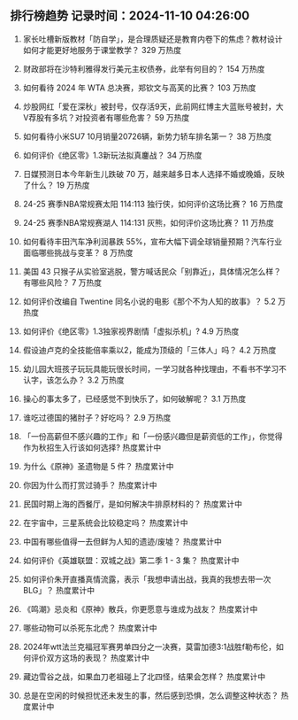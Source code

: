 
## 排行榜趋势 记录时间：2024-11-10 04:26:00
  
  1. 家长吐槽新版教材「防自学」，是合理质疑还是教育内卷下的焦虑？教材设计如何才能更好地服务于课堂教学？ 329 万热度
    
  2. 财政部将在沙特利雅得发行美元主权债券，此举有何目的？ 154 万热度
    
  3. 如何看待 2024 年 WTA 总决赛，郑钦文与高芙的比赛？ 103 万热度
    
  4. 炒股网红「爱在深秋」被封号，仅存活9天，此前网红博主大蓝账号被封，大V荐股有多坑？对投资者有哪些危害？ 59 万热度
    
  5. 如何看待小米SU7 10月销量20726辆，新势力轿车排名第一？ 38 万热度
    
  6. 如何评价《绝区零》1.3新玩法拟真鏖战？ 34 万热度
    
  7. 日媒预测日本今年新生儿跌破 70 万，越来越多日本人选择不婚或晚婚，反映了什么？ 19 万热度
    
  8. 24-25 赛季NBA常规赛太阳 114:113 独行侠，如何评价这场比赛？ 16 万热度
    
  9. 24-25 赛季NBA常规赛湖人 114:131 灰熊，如何评价这场比赛？ 11 万热度
    
  10. 如何看待丰田汽车净利润暴跌 55%，宣布大幅下调全球销量预期？汽车行业面临哪些挑战与变革？ 8 万热度
    
  11. 美国 43 只猴子从实验室逃脱，警方喊话民众「别靠近」，具体情况怎么样？有哪些风险？ 7 万热度
    
  12. 如何评价改编自 Twentine 同名小说的电影《那个不为人知的故事》？ 5.2 万热度
    
  13. 如何评价《绝区零》1.3独家视界剧情「虚拟杀机」? 4.9 万热度
    
  14. 假设迪卢克的全技能倍率乘以2，能成为顶级的「三体人」吗？ 4.2 万热度
    
  15. 幼儿园大班孩子玩玩具能玩很长时间，一学习就各种找理由，不看书不学习不认字，该怎么办？ 3.2 万热度
    
  16. 操心的事太多了，已经感觉不到快乐了，如何破解呢？ 3.1 万热度
    
  17. 谁吃过德国的猪肘子？好吃吗？ 2.9 万热度
    
  18. 「一份高薪但不感兴趣的工作」和「一份感兴趣但是薪资低的工作」，你觉得作为秋招生入行该如何选择? 热度累计中
    
  19. 为什么《原神》圣遗物是 5 件？ 热度累计中
    
  20. 你因为什么而打赏过骑手？ 热度累计中
    
  21. 民国时期上海的西餐厅，是如何解决牛排原材料的？ 热度累计中
    
  22. 在宇宙中，三星系统会比较稳定吗？ 热度累计中
    
  23. 中国有哪些值得一去但鲜为人知的遗迹/废墟？ 热度累计中
    
  24. 如何评价《英雄联盟：双城之战》第二季 1 - 3 集？ 热度累计中
    
  25. 如何评价朱开直播真情流露，表示「我想申请出战，我真的我想去带一次BLG」？ 热度累计中
    
  26. 《鸣潮》忌炎和《原神》散兵，你更愿意与谁成为战友？ 热度累计中
    
  27. 哪些动物可以杀死东北虎？ 热度累计中
    
  28. 2024年wtt法兰克福冠军赛男单四分之一决赛，莫雷加德3:1战胜f勒布伦，如何评价双方这场的表现？ 热度累计中
    
  29. 藏边雪谷之战，如果血刀老祖碰上了北四怪，结果会怎样？ 热度累计中
    
  30. 总是在空闲的时候担忧还未发生的事，然后感到恐惧，怎么调整这种状态？ 热度累计中
    